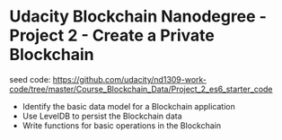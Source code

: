 # Udacity Blockchain Nanodegree - Project 2 - Create a Private Blockchain


seed code:
https://github.com/udacity/nd1309-work-code/tree/master/Course_Blockchain_Data/Project_2_es6_starter_code


- Identify the basic data model for a Blockchain application
- Use LevelDB to persist the Blockchain data
- Write functions for basic operations in the Blockchain